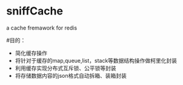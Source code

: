 # sniffCache
a cache fremawork for redis

#目的：
- 简化缓存操作
- 将针对于缓存的map,queue,list，stack等数据结构操作做柯里化封装
- 利用缓存实现分布式互斥锁、公平锁等封装
- 将存储数据内容的json格式自动拆箱、装箱封装
